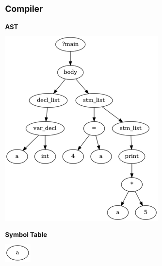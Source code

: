 # Compiler

## AST
![](./src/printer/images/AST.a.gv.png)


## Symbol Table
![](./src/printer/images/Symbol.a.gv.png)
